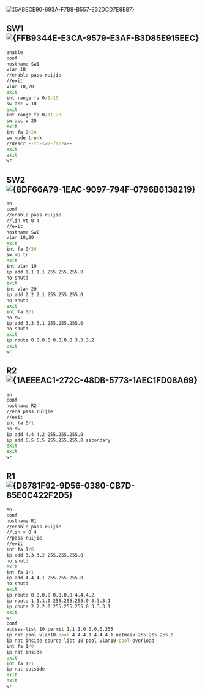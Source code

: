 ![{5ABECE90-693A-F7B8-B557-E32DCD7E9E87}](https://article.biliimg.com/bfs/article/f6c1145ae7e4a305cb1cb2c3e75a248085003e74.png)



## SW1![{FFB9344E-E3CA-9579-E3AF-B3D85E915EEC}](https://article.biliimg.com/bfs/article/7a0aa1b21d5b8c326b4a564784581db57e218de6.png)

```cmd
enable
conf
hostname Sw1
vlan 10
//enable pass ruijie
//exit
vlan 10,20
exit
int range fa 0/1-10
sw acc v 10
exit
int range fa 0/11-20
sw acc v 20
exit
int fa 0/24
sw mode trunk
//descr --to-sw2-fa/24--
exit
exit
wr
```

## SW2![{8DF66A79-1EAC-9097-794F-0796B6138219}](https://article.biliimg.com/bfs/article/74d4422cc2efb5528710c46ab215ee4641ea1cd8.png)

```cmd
en
conf
//enable pass ruijie
//lin vt 0 4
//exit
hostname Sw2
vlan 10,20
exit
int fa 0/24
sw mo tr
exit
int vlan 10
ip add 1.1.1.1 255.255.255.0
no shutd
exit
int vlan 20
ip add 2.2.2.1 255.255.255.0
no shutd
exit
int fa 0/1
no sw
ip add 3.3.3.1 255.255.255.0
no shutd
exit
ip route 0.0.0.0 0.0.0.0 3.3.3.2
exit
wr
```

## R2![{1AEEEAC1-272C-48DB-5773-1AEC1FD08A69}](https://article.biliimg.com/bfs/article/8433f1555e71eb5f73d13bcdb595ef7f0846d40e.png)

```cmd
en
conf
hostname R2
//ena pass ruijie
//exit
int fa 0/1
no sw
ip add 4.4.4.2 255.255.255.0
ip add 5.5.5.5 255.255.255.0 secondary
exit
exit
wr
```

## R1![{D8781F92-9D56-0380-CB7D-85E0C422F2D5}](https://article.biliimg.com/bfs/article/cafd2e985f21e4e09f4a8d24c4164bff18edd124.png)

```cmd
en
conf
hostname R1
//enable pass ruijie
//lin v 0 4
//pass ruijie
//exit
int fa 1/0
ip add 3.3.3.2 255.255.255.0
no shutd
exit
int fa 1/1
ip add 4.4.4.1 255.255.255.0
no shutd
exit
ip route 0.0.0.0 0.0.0.0 4.4.4.2
ip route 1.1.1.0 255.255.255.0 3.3.3.1
ip route 2.2.2.0 255.255.255.0 3.3.3.1
exit
wr
conf
access-list 10 permit 1.1.1.0 0.0.0.255
ip nat pool vlan10-pool 4.4.4.1 4.4.4.1 netmask 255.255.255.0
ip nat inside source list 10 pool vlan10-pool overload
int fa 1/0
ip nat inside
exit
int fa 1/1
ip nat outside
exit
exit
wr
```



